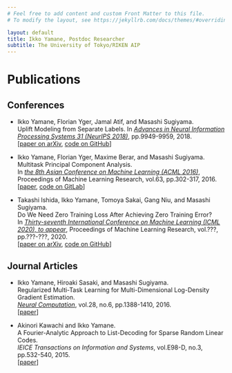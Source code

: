 ```yaml
---
# Feel free to add content and custom Front Matter to this file.
# To modify the layout, see https://jekyllrb.com/docs/themes/#overriding-theme-defaults

layout: default
title: Ikko Yamane, Postdoc Researcher
subtitle: The University of Tokyo/RIKEN AIP
---
```

<div markdown="1" class="content">

# Publications

## Conferences
- Ikko Yamane, Florian Yger, Jamal Atif, and Masashi Sugiyama.<br />
Uplift Modeling from Separate Labels.
In <a href="https://nips.cc/Conferences/2018/"><i>Advances in Neural Information Processing Systems 31 (NeurIPS 2018)</i></a>,
pp.9949-9959, 2018.<br />
[<a href="https://arxiv.org/abs/1803.05112">paper on arXiv</a>, <a href="https://github.com/i-yamane/uplift">code on GitHub</a>]

- Ikko Yamane, Florian Yger, Maxime Berar, and Masashi Sugiyama.<br />
Multitask Principal Component Analysis.<br />
In <a href="http://www.acml-conf.org/2016/"><i>the 8th Asian Conference on Machine Learning (ACML 2016)</i></a>,
Proceedings of Machine Learning Research, vol.63, pp.302-317, 2016.<br />
[<a href="http://proceedings.mlr.press/v63/yamane65.pdf">paper</a>, <a href="https://gitlab.com/yamane.ikko/MTPCA">code on GitLab</a>]

- Takashi Ishida, Ikko Yamane, Tomoya Sakai, Gang Niu, and Masashi Sugiyama.<br />
Do We Need Zero Training Loss After Achieving Zero Training Error?<br />
In <a href="https://icml.cc/Conferences/2020"><i>Thirty-seventh International Conference on Machine Learning (ICML 2020), to appear</i></a>,
Proceedings of Machine Learning Research, vol.???, pp.???-???, 2020.<br />
[[paper on arXiv](https://arxiv.org/abs/2002.08709),
[code on GitHub](https://github.com/takashiishida/flooding)]


## Journal Articles
- Ikko Yamane, Hiroaki Sasaki, and Masashi Sugiyama.<br />
Regularized Multi-Task Learning for Multi-Dimensional Log-Density Gradient Estimation.<br />
<a href="https://www.mitpressjournals.org/loi/neco"><i>Neural Computation</i></a>, vol.28, no.6, pp.1388-1410, 2016.<br />
[<a href="http://www.ms.k.u-tokyo.ac.jp/2016/MT-LSLDG.pdf">paper</a>]

- Akinori Kawachi and Ikko Yamane.<br />
A Fourier-Analytic Approach to List-Decoding for Sparse Random Linear Codes.<br />
<i>IEICE Transactions on Information and Systems</i>, vol.E98-D, no.3, pp.532-540, 2015.<br />
[<a href="https://www.jstage.jst.go.jp/article/transinf/E98.D/3/E98.D_2014FCP0016/_article">paper</a>]

</div>

